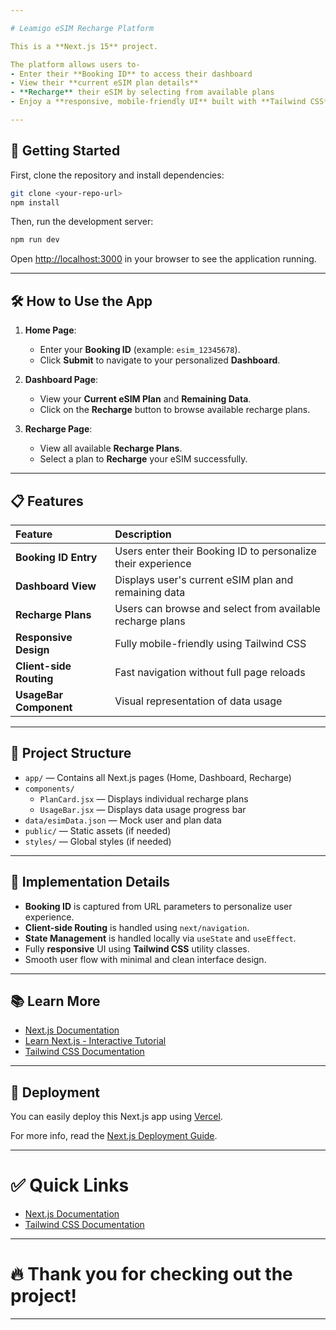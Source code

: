 ```yaml
---

# Leamigo eSIM Recharge Platform

This is a **Next.js 15** project.

The platform allows users to-
- Enter their **Booking ID** to access their dashboard
- View their **current eSIM plan details**
- **Recharge** their eSIM by selecting from available plans
- Enjoy a **responsive, mobile-friendly UI** built with **Tailwind CSS**

---
```


## 🚀 Getting Started

First, clone the repository and install dependencies:

```bash
git clone <your-repo-url>
npm install
```

Then, run the development server:

```bash
npm run dev
```

Open [http://localhost:3000](http://localhost:3000) in your browser to see the application running.

---

## 🛠️ How to Use the App

1. **Home Page**:  
   - Enter your **Booking ID** (example: `esim_12345678`).
   - Click **Submit** to navigate to your personalized **Dashboard**.

2. **Dashboard Page**:
   - View your **Current eSIM Plan** and **Remaining Data**.
   - Click on the **Recharge** button to browse available recharge plans.

3. **Recharge Page**:
   - View all available **Recharge Plans**.
   - Select a plan to **Recharge** your eSIM successfully.

---

## 📋 Features

| Feature | Description |
| :------ | :----------- |
| **Booking ID Entry** | Users enter their Booking ID to personalize their experience |
| **Dashboard View** | Displays user's current eSIM plan and remaining data |
| **Recharge Plans** | Users can browse and select from available recharge plans |
| **Responsive Design** | Fully mobile-friendly using Tailwind CSS |
| **Client-side Routing** | Fast navigation without full page reloads |
| **UsageBar Component** | Visual representation of data usage |

---

## 📂 Project Structure

- `app/` — Contains all Next.js pages (Home, Dashboard, Recharge)
- `components/`  
  - `PlanCard.jsx` — Displays individual recharge plans  
  - `UsageBar.jsx` — Displays data usage progress bar
- `data/esimData.json` — Mock user and plan data
- `public/` — Static assets (if needed)
- `styles/` — Global styles (if needed)

---

## 📄 Implementation Details

- **Booking ID** is captured from URL parameters to personalize user experience.
- **Client-side Routing** is handled using `next/navigation`.
- **State Management** is handled locally via `useState` and `useEffect`.
- Fully **responsive** UI using **Tailwind CSS** utility classes.
- Smooth user flow with minimal and clean interface design.

---

## 📚 Learn More

- [Next.js Documentation](https://nextjs.org/docs)
- [Learn Next.js - Interactive Tutorial](https://nextjs.org/learn)
- [Tailwind CSS Documentation](https://tailwindcss.com/docs)

---

## 🚀 Deployment

You can easily deploy this Next.js app using [Vercel](https://vercel.com/new).

For more info, read the [Next.js Deployment Guide](https://nextjs.org/docs/app/building-your-application/deploying).

---

# ✅ Quick Links

- [Next.js Documentation](https://nextjs.org/docs)
- [Tailwind CSS Documentation](https://tailwindcss.com/docs)

---

# 🔥 Thank you for checking out the project!

---
